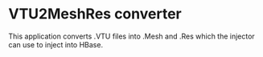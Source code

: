 # VTU2MeshRes converter

This application converts .VTU files into .Mesh and .Res which the injector can use to inject into HBase.
